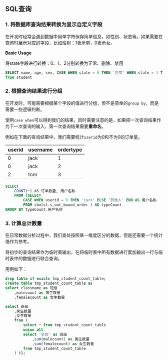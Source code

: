 ## SQL查询

### 1. 将数据库查询结果转换为显示自定义字段

在开发时经常会遇到数据中用单字符保存简单信息，如性别、状态等。如果需要在查询时展示对应的字段，比如性别：1表示男，0表示女。

**Basic Usage**

将state字段进行转换：0、1、2分别转换为正常、删除、禁用

``` sql
SELECT name, age, sex, CASE WHEN state = 0 THEN '正常' WHEN state = 1 THEN '删除' ELSE '禁用' END AS state
from student
```

### 2. 根据查询结果进行分组

在开发时，可能需要根据某个字段的值进行分组，但不是简单的`group by`，而是需要一些逻辑判断。

使用`case when`可以得到我们的结果，同时需要注意的是，如果把一次查询结果作为下一次查询的输入，第一次查询结果需要**重命名**。

例如在下面的查询结果中，我们需要统计`userid`为0和不为0的订单量。

| userid  | username | ordertype |
| ------------- | ------------- | ------------- |
| 0  | jack  | 1 |
| 0  | jack  | 2 |
| 2  | tom  | 3 |

``` sql
SELECT 
    COUNT(*) AS 订单数量, 用户名称
    FROM (SELECT
        CASE WHEN userid = 0 THEN 'jack' ELSE '其他人' END AS 用户名称
        FROM cbulst.s_out_bound_order ) AS typeCount 
GROUP BY typeCount.用户名称
```

### 3. 计算总计数量

在日常数据分析过程中，我们查处按照某一维度区分的数据，但是还需要一个统计值作为参考。

将初步的查询结果作为临时表输出，在将临时表中所有数据进行累加输出一行与临时表中的数据进行联合查询。

用例如下：

``` sql
drop table if exists tmp_student_count_table;
create table tmp_student_count_table as
select classname as 班级
    ,malecount as 男生数量
    ,femalecount as 女生数量

select 班级
    ,男生数量
    ,女生数量
    from (
        select * from tmp_student_count_table
        union all
        select '全校' as 班级
            ,sum(malecount) as 男生数量
            ,sum(femalecount) as 女生数量
        from tmp_student_count_table
    ) t1;
```
